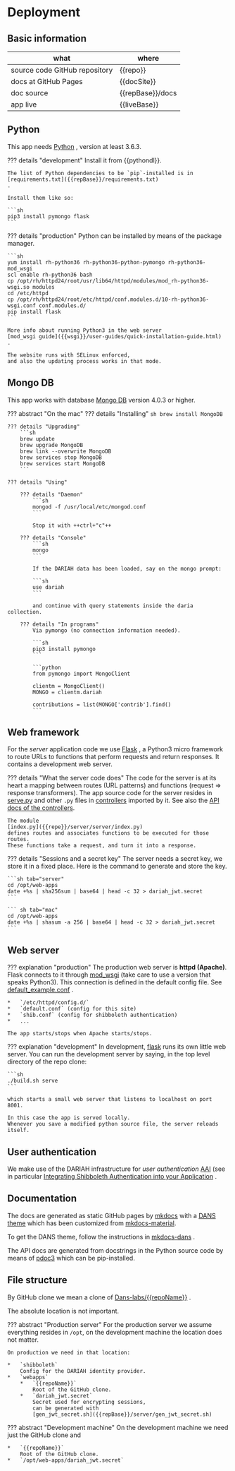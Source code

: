 # Deployment

## Basic information

| what                          | where        |
| ----------------------------- | ------------ |
| source code GitHub repository | {{repo}}     |
| docs at GitHub Pages          | {{docSite}}  |
| doc source                    | {{repBase}}/docs |
| app live                      | {{liveBase}} |

## Python

This app needs [Python]({{python}}) , version at least 3.6.3.

??? details "development" Install it from {{pythondl}}.

    The list of Python dependencies to be `pip`-installed is in
    [requirements.txt]({{repBase}}/requirements.txt)
    .

    Install them like so:

    ```sh
    pip3 install pymongo flask
    ```

??? details "production" Python can be installed by means of the package manager.

    ```sh
    yum install rh-python36 rh-python36-python-pymongo rh-python36-mod_wsgi
    scl enable rh-python36 bash
    cp /opt/rh/httpd24/root/usr/lib64/httpd/modules/mod_rh-python36-wsgi.so modules
    cd /etc/httpd
    cp /opt/rh/httpd24/root/etc/httpd/conf.modules.d/10-rh-python36-wsgi.conf conf.modules.d/
    pip install flask
    ```

    More info about running Python3 in the web server
    [mod_wsgi guide]({{wsgi}}/user-guides/quick-installation-guide.html)
    .

    The website runs with SELinux enforced,
    and also the updating process works in that mode.

## Mongo DB

This app works with database [Mongo DB]({{mongodb}}) version 4.0.3 or higher.

??? abstract "On the mac" ??? details "Installing" `sh brew install MongoDB`

    ??? details "Upgrading"
        ```sh
        brew update
        brew upgrade MongoDB
        brew link --overwrite MongoDB
        brew services stop MongoDB
        brew services start MongoDB
        ```

    ??? details "Using"

        ??? details "Daemon"
            ```sh
            mongod -f /usr/local/etc/mongod.conf
            ```

            Stop it with ++ctrl+"c"++

        ??? details "Console"
            ```sh
            mongo
            ```

            If the DARIAH data has been loaded, say on the mongo prompt:

            ```sh
            use dariah
            ```

            and continue with query statements inside the daria collection.

        ??? details "In programs"
            Via pymongo (no connection information needed).

            ```sh
            pip3 install pymongo
            ```

            ```python
            from pymongo import MongoClient

            clientm = MongoClient()
            MONGO = clientm.dariah

            contributions = list(MONGO['contrib'].find()
            ```

## Web framework

For the _server_ application code we use [Flask]({{flask}}) , a Python3 micro framework
to route URLs to functions that perform requests and return responses. It contains a
development web server.

??? details "What the server code does" The code for the server is at its heart a
mapping between routes (URL patterns) and functions (request => response transformers).
The app source code for the server resides in [serve.py]({{repBase}}/server/serve.py) and
other `.py` files in [controllers]({{repBase}}/server/control) imported by it.
See also the 
[API docs of the controllers](/{{apidocs}}).

    The module
    [index.py]({{repe}}/server/server/index.py)
    defines routes and associates functions to be executed for those routes.
    These functions take a request, and turn it into a response.

??? details "Sessions and a secret key" The server needs a secret key, we store it in a
fixed place. Here is the command to generate and store the key.

    ```sh tab="server"
    cd /opt/web-apps
    date +%s | sha256sum | base64 | head -c 32 > dariah_jwt.secret
    ```

    ``` sh tab="mac"
    cd /opt/web-apps
    date +%s | shasum -a 256 | base64 | head -c 32 > dariah_jwt.secret
    ```

## Web server

??? explanation "production" The production web server is **httpd (Apache)**. Flask
connects to it through [mod_wsgi]({{wsgi}}) (take care to use a version that speaks
Python3). This connection is defined in the default config file. See
[default_example.conf]({{repBase}}/server/default_example.conf) .

    *   `/etc/httpd/config.d/`
    *   `default.conf` (config for this site)
    *   `shib.conf` (config for shibboleth authentication)
    *   ...

    The app starts/stops when Apache starts/stops.

??? explanation "development" In development, [flask]({{flask}}) runs its own little web
server. You can run the development server by saying, in the top level directory of the
repo clone:

    ```sh
    ./build.sh serve
    ```

    which starts a small web server that listens to localhost on port 8001.

    In this case the app is served locally.
    Whenever you save a modified python source file, the server reloads itself.

## User authentication

We make use of the DARIAH infrastructure for _user authentication_ [AAI]({{dariahIDP}})
(see in particular
[Integrating Shibboleth Authentication into your Application]({{dariahShib}}) .

## Documentation

The docs are generated as static GitHub pages by [mkdocs]({{mkdocs}}) with a
[DANS theme]({{mkdocsdans}}) which has been customized from
[mkdocs-material]({{mkdocsmaterial}}).

To get the DANS theme, follow the instructions in
[mkdocs-dans]({{mkdocsdans}}/#quick-start) .

The API docs are generated from docstrings in the Python source code
by means of 
[pdoc3]({{pdoc3}})
which can be pip-installed.

## File structure

By GitHub clone we mean a clone of [Dans-labs/{{repoName}}]({{repo}}) .

The absolute location is not important.

??? abstract "Production server" For the production server we assume everything resides
in `/opt`, on the development machine the location does not matter.

    On production we need in that location:

    *   `shibboleth`
        Config for the DARIAH identity provider.
    *   `webapps`
        *   `{{repoName}}`
            Root of the GitHub clone.
        *   `dariah_jwt.secret`
            Secret used for encrypting sessions,
            can be generated with
            [gen_jwt_secret.sh]({{repBase}}/server/gen_jwt_secret.sh)

??? abstract "Development machine" On the development machine we need just the GitHub
clone and

    *   `{{repoName}}`
        Root of the GitHub clone.
    *   `/opt/web-apps/dariah_jwt.secret`
